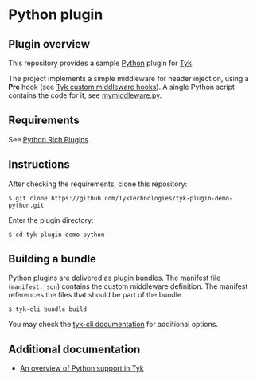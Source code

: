 # Python plugin

## Plugin overview

This repository provides a sample [Python](https://www.python.org/) plugin for [Tyk](https://tyk.io).

The project implements a simple middleware for header injection, using a **Pre** hook (see [Tyk custom middleware hooks](https://tyk.io/docs/tyk-api-gateway-v1-9/javascript-plugins/middleware-scripting/)). A single Python script contains the code for it, see [mymiddleware.py](mymiddleware.py).

## Requirements

See [Python Rich Plugins](https://tyk.io).

## Instructions

After checking the requirements, clone this repository:

```
$ git clone https://github.com/TykTechnologies/tyk-plugin-demo-python.git
```

Enter the plugin directory:

```
$ cd tyk-plugin-demo-python
```

## Building a bundle

Python plugins are delivered as plugin bundles. The manifest file (`manifest.json`) contains the custom middleware definition. The manifest references the files that should be part of the bundle.

```
$ tyk-cli bundle build
```

You may check the [tyk-cli documentation](https://github.com/TykTechnologies/tyk-cli) for additional options.

## Additional documentation

- [An overview of Python support in Tyk](https://tyk.io/extend-tyk/with-python/)
